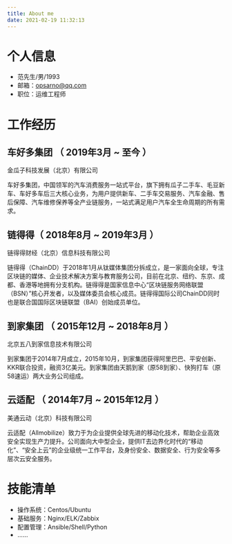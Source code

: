 ```yaml
---
title: About me
date: 2021-02-19 11:32:13
---
```


# 个人信息

- 范先生/男/1993
- 邮箱：opsarno@qq.com
- 职位：运维工程师

# 工作经历

## 车好多集团 （ 2019年3月 ~ 至今 ）

金瓜子科技发展（北京）有限公司

车好多集团，中国领军的汽车消费服务一站式平台，旗下拥有瓜子二手车、毛豆新车、车好多车后三大核心业务，为用户提供新车、二手车交易服务、汽车金融、售后保障、汽车维修保养等全产业链服务，一站式满足用户汽车全生命周期的所有需求。

## 链得得（ 2018年8月 ~ 2019年3月 ）

链得得财经（北京）信息科技有限公司

链得得（ChainDD）于2018年1月从钛媒体集团分拆成立，是一家面向全球，专注区块链的媒体、企业技术解决方案与教育服务公司，目前在北京、纽约、东京、成都、香港等地拥有分支机构。链得得是国家信息中心“区块链服务网络联盟（BSN）”核心开发者，以及媒体委员会核心成员。链得得国际公司ChainDD同时也是联合国国际区块链联盟（BAI）创始成员单位。

## 到家集团 （ 2015年12月 ~ 2018年8月 ）

北京五八到家信息技术有限公司

到家集团于2014年7月成立，2015年10月，到家集团获得阿里巴巴、平安创新、KKR联合投资，融资3亿美元。到家集团由天鹅到家（原58到家）、快狗打车（原58速运）两大业务公司组成。

## 云适配 （ 2014年7月 ~ 2015年12月 ）

美通云动（北京）科技有限公司

云适配（Allmobilize）致力于为企业提供全球先进的移动化技术，帮助企业高效安全实现生产力提升。公司面向大中型企业，提供IT去边界化时代的“移动化”、“安全上云”的企业级统一工作平台，及身份安全、数据安全、行为安全等多层次云安全服务。

# 技能清单
- 操作系统：Centos/Ubuntu
- 基础服务：Nginx/ELK/Zabbix
- 配置管理：Ansible/Shell/Python
- ......
